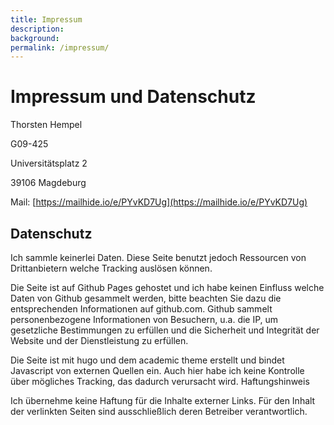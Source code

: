 ```yaml
---
title: Impressum
description: 
background: 
permalink: /impressum/
---
```




# Impressum und Datenschutz

Thorsten Hempel

G09-425

Universitätsplatz 2

39106 Magdeburg


Mail: [https://mailhide.io/e/PYvKD7Ug](https://mailhide.io/e/PYvKD7Ug)


## Datenschutz

Ich sammle keinerlei Daten. Diese Seite benutzt jedoch Ressourcen von Drittanbietern welche Tracking auslösen können.

Die Seite ist auf Github Pages gehostet und ich habe keinen Einfluss welche Daten von Github gesammelt werden, bitte beachten Sie dazu die entsprechenden Informationen auf github.com. Github sammelt personenbezogene Informationen von Besuchern, u.a. die IP, um gesetzliche Bestimmungen zu erfüllen und die Sicherheit und Integrität der Website und der Dienstleistung zu erfüllen.

Die Seite ist mit hugo und dem academic theme erstellt und bindet Javascript von externen Quellen ein. Auch hier habe ich keine Kontrolle über mögliches Tracking, das dadurch verursacht wird.
Haftungshinweis

Ich übernehme keine Haftung für die Inhalte externer Links. Für den Inhalt der verlinkten Seiten sind ausschließlich deren Betreiber verantwortlich.